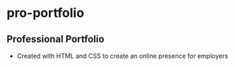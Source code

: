 # pro-portfolio

## Professional Portfolio
 * Created with HTML and CSS to create an online presence for employers
